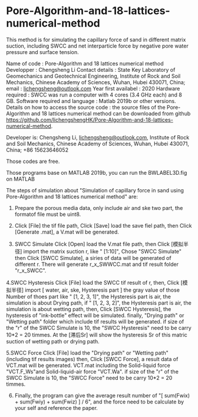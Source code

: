 # Pore-Algorithm-and-18-lattices-numerical-method

This method is for simulating the capillary force of sand in different matrix suction, including SWCC and net interparticle force by negative pore water pressure and surface tension.

Name of code : Pore-Algorithm and 18 lattices numerical method
Developper : Chengsheng Li
Contact details : State Key Laboratory of Geomechanics and Geotechnical Engineering, Institute of Rock and Soil Mechanics, Chinese Academy of Sciences, Wuhan, Hubei 430071, China; 
email : lichengsheng@outlook.com
Year first availabel : 2020
Hardware required : SWCC was run a computer with 4 cores (3.4 GHz each) and 8 GB.
Software required and language : Matlab 2019b or other versions.
Details on how to access the source code : the source files of the Pore-Algorithm and 18 lattices numerical method can be downloaded from github https://github.com/lichengshengHK/Pore-Algorithm-and-18-lattices-numerical-method.

Developer is: Chengsheng Li, lichengsheng@outlook.com,
Institute of Rock and Soil Mechanics, Chinese Academy of Sciences, Wuhan, 
Hubei 430071, China;
+86 15623646052 

Those codes are free.

Those programs base on MATLAB 2019b, you can run the BWLABEL3D.fig on 
MATLAB

The steps of simulation about "Simulation of capillary force in sand using Pore-Algorithm and 18 lattices numerical method"
are:

1. Prepare the porous media data, only include air and ske two part, the formatof file must be uint8.

2. Click [File] the tif file path, Click [Save] load the save fiel path,
then Click [Generate .mat], a V.mat will be generated.

3. SWCC Simulate
Click [Open] load the V.mat file path, 
then Click [模拟半径] import the matrix suction r, like " [1:10]",
Chose "SWCC Simulate"
then Click [SWCC Simulate], a siries of data will be generated of different r.
There will generate r_x_SWWCC.mat and tif result folder "r_x_SWCC".

4.SWCC Hysteresis
Click [File] load the SWCC tif result of r, 
then, Click [模拟半径] import [ water, air, ske, Hysteresis part ] the gray value of those Number of thoes part
like " [1, 2, 3, 1]", the Hysteresis part is air, the simulation is about Drying path,
if " [1, 2, 3, 2]", the Hysteresis part is air, the simulation is about wetting path,
then, Click [SWCC Hysteresis], the hysteresis of "ink-bottle" effect will be simulated.
finally, "Drying path" or "Wetting path" folder which include tif results will be generated.
if size of the "r" of the SWCC Simulate is 10, the "SWCC Hysteresis" need to be carry 10*2 = 20 timmes.
At the [滞后Sr] will show the hysteresis Sr of this matric suction of wetting path or drying path.

5.SWCC Force
Click [File] load the "Drying path" or "Wetting path" (including tif results images)
then, Click [SWCC Force], a result data of VCT.mat will be generated.
VCT.mat including the Solid-liquid force "VCT.F_Ws"and Solid-liquid-air force "VCT.Wa".
if size of the "r" of the SWCC Simulate is 10, the "SWCC Force" need to be carry 10*2 = 20 timmes.
  
6. Finally, the program can give the average result number of "[ sum(Fwix) + sum(Fwiy) + sum(Fwiz) ] / 6", and the force need to be calculate by your self and reference the paper.

